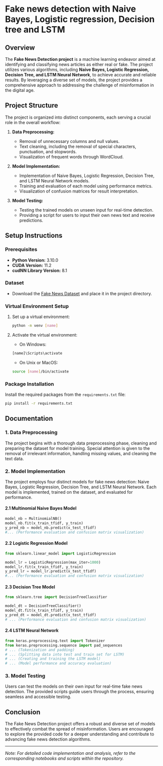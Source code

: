 
# Fake news detection with Naive Bayes, Logistic regression, Decision tree and LSTM

## Overview

The **Fake News Detection project** is a machine learning endeavor aimed at identifying and classifying news articles as either real or fake. The project utilizes various algorithms, including **Naive Bayes, Logistic Regression, Decision Tree, and LSTM Neural Network**, to achieve accurate and reliable results. By leveraging a diverse set of models, the project provides a comprehensive approach to addressing the challenge of misinformation in the digital age.

## Project Structure

The project is organized into distinct components, each serving a crucial role in the overall workflow:

1. **Data Preprocessing:**
   - Removal of unnecessary columns and null values.
   - Text cleaning, including the removal of special characters, punctuation, and stopwords.
   - Visualization of frequent words through WordCloud.

2. **Model Implementation:**
   - Implementation of Naive Bayes, Logistic Regression, Decision Tree, and LSTM Neural Network models.
   - Training and evaluation of each model using performance metrics.
   - Visualization of confusion matrices for result interpretation.

3. **Model Testing:**
   - Testing the trained models on unseen input for real-time detection.
   - Providing a script for users to input their own news text and receive predictions.

## Setup Instructions

### Prerequisites

- **Python Version:** 3.10.0
- **CUDA Version:** 11.2
- **cudNN Library Version:** 8.1

### Dataset

- Download the [Fake News Dataset](https://git.io/J0fjL) and place it in the project directory.

### Virtual Environment Setup

1. Set up a virtual environment:

    ```bash
    python -m venv [name]
    ```

2. Activate the virtual environment:

    - On Windows:

    ```bash
    [name]\Scripts\activate
    ```

    - On Unix or MacOS:

    ```bash
    source [name]/bin/activate
    ```

### Package Installation

Install the required packages from the `requirements.txt` file:

```bash
pip install -r requirements.txt
```


## Documentation

### 1. Data Preprocessing

The project begins with a thorough data preprocessing phase, cleaning and preparing the dataset for model training. Special attention is given to the removal of irrelevant information, handling missing values, and cleaning the text data.

### 2. Model Implementation

The project employs four distinct models for fake news detection: Naive Bayes, Logistic Regression, Decision Tree, and LSTM Neural Network. Each model is implemented, trained on the dataset, and evaluated for performance.

#### 2.1 Multinomial Naive Bayes Model

```python
model_nb = MultinomialNB()
model_nb.fit(x_train_tfidf, y_train)
y_pred_nb = model_nb.predict(x_test_tfidf)
#... (Performance evaluation and confusion matrix visualization)
```

#### 2.2 Logistic Regression Model

```python
from sklearn.linear_model import LogisticRegression

model_lr = LogisticRegression(max_iter=1000)
model_lr.fit(x_train_tfidf, y_train)
y_pred_lr = model_lr.predict(x_test_tfidf)
#... (Performance evaluation and confusion matrix visualization)
```

#### 2.3 Decision Tree Model

```python
from sklearn.tree import DecisionTreeClassifier

model_dt = DecisionTreeClassifier()
model_dt.fit(x_train_tfidf, y_train)
y_pred_dt = model_dt.predict(x_test_tfidf)
# ... (Performance evaluation and confusion matrix visualization)
```

#### 2.4 LSTM Neural Network

```python
from keras.preprocessing.text import Tokenizer
from keras.preprocessing.sequence import pad_sequences
# ... (Tokenization and padding)
# ... (Splitting data into test and train set for LSTM)
# ... (Creating and training the LSTM model)
# ... (Model performance and accuracy evaluation)
```

### 3. Model Testing

Users can test the models on their own input for real-time fake news detection. The provided scripts guide users through the process, ensuring seamless and accessible testing.



## Conclusion

The Fake News Detection project offers a robust and diverse set of models to effectively combat the spread of misinformation. Users are encouraged to explore the provided code for a deeper understanding and contribute to advancing fake news detection algorithms.

---

*Note: For detailed code implementation and analysis, refer to the corresponding notebooks and scripts within the repository.*
